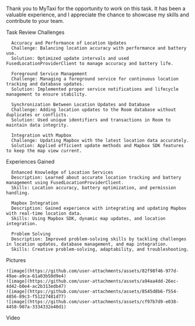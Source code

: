 Thank you to MyTaxi for the opportunity to work on this task. It has been a valuable experience, and I appreciate the chance to showcase my skills and contribute to your team.


Task Review
  Challenges
  
      Accuracy and Performance of Location Updates
      Challenge: Balancing location accuracy with performance and battery use.
      Solution: Optimized update intervals and used FusedLocationProviderClient to manage accuracy and battery life.
      
      Foreground Service Management
      Challenge: Managing a foreground service for continuous location tracking and database updates.
      Solution: Implemented proper service notifications and lifecycle management to ensure stability.
      
      Synchronization Between Location Updates and Database
      Challenge: Adding location updates to the Room database without duplicates or conflicts.
      Solution: Used unique identifiers and transactions in Room to maintain data integrity.
      
      Integration with Mapbox
      Challenge: Updating Mapbox with the latest location data accurately.
      Solution: Applied efficient update methods and Mapbox SDK features to keep the map view current.
  
  
  Experiences Gained
  
      Enhanced Knowledge of Location Services
      Description: Learned about accurate location tracking and battery management using FusedLocationProviderClient.
      Skills: Location accuracy, battery optimization, and permission handling.
      
      Mapbox Integration
      Description: Gained experience with integrating and updating Mapbox with real-time location data.
      Skills: Using Mapbox SDK, dynamic map updates, and location integration.
      
      Problem Solving
      Description: Improved problem-solving skills by tackling challenges in location updates, database management, and map integration.
      Skills: Creative problem-solving, adaptability, and troubleshooting.

Pictures

    ![image](https://github.com/user-attachments/assets/82f98f46-977d-49ae-a9ca-61a03b50d9e4)
    ![image](https://github.com/user-attachments/assets/a94aa4dd-26ec-4d42-b0e4-ac2b313edb47)
    ![image](https://github.com/user-attachments/assets/8545d8b6-f554-4856-89c3-f51227481d77)
    ![image](https://github.com/user-attachments/assets/cf97b7d9-e038-4458-907a-3334332e40d1)
    
Video
